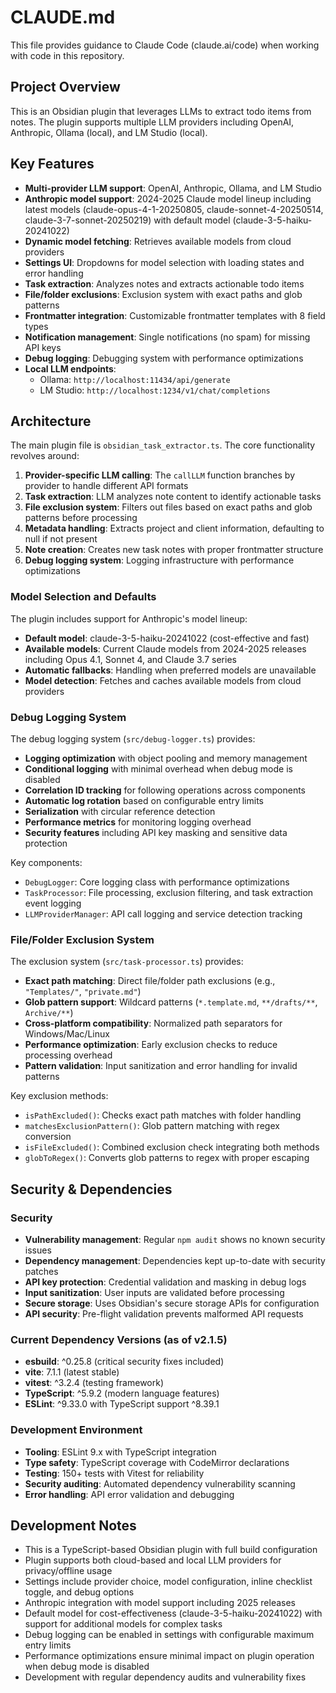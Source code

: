 # CLAUDE.md

This file provides guidance to Claude Code (claude.ai/code) when working with code in this repository.

## Project Overview

This is an Obsidian plugin that leverages LLMs to extract todo items from notes. The plugin supports multiple LLM providers including OpenAI, Anthropic, Ollama (local), and LM Studio (local).

## Key Features

- **Multi-provider LLM support**: OpenAI, Anthropic, Ollama, and LM Studio
- **Anthropic model support**: 2024-2025 Claude model lineup including latest models (claude-opus-4-1-20250805, claude-sonnet-4-20250514, claude-3-7-sonnet-20250219) with default model (claude-3-5-haiku-20241022)
- **Dynamic model fetching**: Retrieves available models from cloud providers
- **Settings UI**: Dropdowns for model selection with loading states and error handling  
- **Task extraction**: Analyzes notes and extracts actionable todo items
- **File/folder exclusions**: Exclusion system with exact paths and glob patterns
- **Frontmatter integration**: Customizable frontmatter templates with 8 field types
- **Notification management**: Single notifications (no spam) for missing API keys
- **Debug logging**: Debugging system with performance optimizations
- **Local LLM endpoints**: 
  - Ollama: `http://localhost:11434/api/generate`
  - LM Studio: `http://localhost:1234/v1/chat/completions`

## Architecture

The main plugin file is `obsidian_task_extractor.ts`. The core functionality revolves around:

1. **Provider-specific LLM calling**: The `callLLM` function branches by provider to handle different API formats
2. **Task extraction**: LLM analyzes note content to identify actionable tasks
3. **File exclusion system**: Filters out files based on exact paths and glob patterns before processing
4. **Metadata handling**: Extracts project and client information, defaulting to null if not present
5. **Note creation**: Creates new task notes with proper frontmatter structure
6. **Debug logging system**: Logging infrastructure with performance optimizations

### Model Selection and Defaults

The plugin includes support for Anthropic's model lineup:
- **Default model**: claude-3-5-haiku-20241022 (cost-effective and fast)
- **Available models**: Current Claude models from 2024-2025 releases including Opus 4.1, Sonnet 4, and Claude 3.7 series
- **Automatic fallbacks**: Handling when preferred models are unavailable
- **Model detection**: Fetches and caches available models from cloud providers

### Debug Logging System

The debug logging system (`src/debug-logger.ts`) provides:

- **Logging optimization** with object pooling and memory management
- **Conditional logging** with minimal overhead when debug mode is disabled
- **Correlation ID tracking** for following operations across components
- **Automatic log rotation** based on configurable entry limits
- **Serialization** with circular reference detection
- **Performance metrics** for monitoring logging overhead
- **Security features** including API key masking and sensitive data protection

Key components:
- `DebugLogger`: Core logging class with performance optimizations
- `TaskProcessor`: File processing, exclusion filtering, and task extraction event logging  
- `LLMProviderManager`: API call logging and service detection tracking

### File/Folder Exclusion System

The exclusion system (`src/task-processor.ts`) provides:

- **Exact path matching**: Direct file/folder path exclusions (e.g., `"Templates/"`, `"private.md"`)
- **Glob pattern support**: Wildcard patterns (`*.template.md`, `**/drafts/**`, `Archive/**`)
- **Cross-platform compatibility**: Normalized path separators for Windows/Mac/Linux
- **Performance optimization**: Early exclusion checks to reduce processing overhead
- **Pattern validation**: Input sanitization and error handling for invalid patterns

Key exclusion methods:
- `isPathExcluded()`: Checks exact path matches with folder handling
- `matchesExclusionPattern()`: Glob pattern matching with regex conversion
- `isFileExcluded()`: Combined exclusion check integrating both methods
- `globToRegex()`: Converts glob patterns to regex with proper escaping

## Security & Dependencies

### Security
- **Vulnerability management**: Regular `npm audit` shows no known security issues
- **Dependency management**: Dependencies kept up-to-date with security patches
- **API key protection**: Credential validation and masking in debug logs
- **Input sanitization**: User inputs are validated before processing
- **Secure storage**: Uses Obsidian's secure storage APIs for configuration
- **API security**: Pre-flight validation prevents malformed API requests

### Current Dependency Versions (as of v2.1.5)
- **esbuild**: ^0.25.8 (critical security fixes included)
- **vite**: 7.1.1 (latest stable)
- **vitest**: ^3.2.4 (testing framework)
- **TypeScript**: ^5.9.2 (modern language features)
- **ESLint**: ^9.33.0 with TypeScript support ^8.39.1

### Development Environment
- **Tooling**: ESLint 9.x with TypeScript integration
- **Type safety**: TypeScript coverage with CodeMirror declarations
- **Testing**: 150+ tests with Vitest for reliability
- **Security auditing**: Automated dependency vulnerability scanning
- **Error handling**: API error validation and debugging

## Development Notes

- This is a TypeScript-based Obsidian plugin with full build configuration
- Plugin supports both cloud-based and local LLM providers for privacy/offline usage
- Settings include provider choice, model configuration, inline checklist toggle, and debug options
- Anthropic integration with model support including 2025 releases
- Default model for cost-effectiveness (claude-3-5-haiku-20241022) with support for additional models for complex tasks
- Debug logging can be enabled in settings with configurable maximum entry limits
- Performance optimizations ensure minimal impact on plugin operation when debug mode is disabled
- Development with regular dependency audits and vulnerability fixes